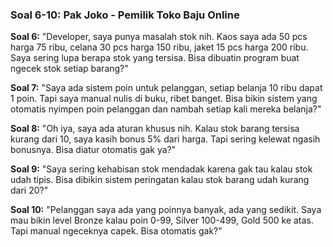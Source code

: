 ### Soal 6-10: Pak Joko - Pemilik Toko Baju Online

**Soal 6:** "Developer, saya punya masalah stok nih. Kaos saya ada 50 pcs harga 75 ribu, celana 30 pcs harga 150 ribu, jaket 15 pcs harga 200 ribu. Saya sering lupa berapa stok yang tersisa. Bisa dibuatin program buat ngecek stok setiap barang?"

**Soal 7:** "Saya ada sistem poin untuk pelanggan, setiap belanja 10 ribu dapat 1 poin. Tapi saya manual nulis di buku, ribet banget. Bisa bikin sistem yang otomatis nyimpen poin pelanggan dan nambah setiap kali mereka belanja?"

**Soal 8:** "Oh iya, saya ada aturan khusus nih. Kalau stok barang tersisa kurang dari 10, saya kasih bonus 5% dari harga. Tapi sering kelewat ngasih bonusnya. Bisa diatur otomatis gak ya?"

**Soal 9:** "Saya sering kehabisan stok mendadak karena gak tau kalau stok udah tipis. Bisa dibikin sistem peringatan kalau stok barang udah kurang dari 20?"

**Soal 10:** "Pelanggan saya ada yang poinnya banyak, ada yang sedikit. Saya mau bikin level Bronze kalau poin 0-99, Silver 100-499, Gold 500 ke atas. Tapi manual ngeceknya capek. Bisa otomatis gak?"
